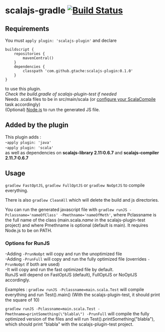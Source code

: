 # scalajs-gradle [![Build Status](https://travis-ci.org/gtache/scalajs-gradle.svg?branch=master)](https://travis-ci.org/gtache/scalajs-gradle)

## Requirements
You must `apply plugin: 'scalajs-plugin'` and declare 
```
buildscript {
    repositories {
        mavenCentral()
    }
    dependencies {
        classpath 'com.github.gtache:scalajs-plugin:0.1.0'
    }
}
```
to use this plugin.    
*Check the build.gradle of scalajs-plugin-test if needed*    
Needs .scala files to be in src/main/scala (or [configure your ScalaCompile](https://docs.gradle.org/current/userguide/scala_plugin.html) task accordingly)    
(Optional) [Node.js](https://nodejs.org/) to run the generated JS file.

## Added by the plugin
This plugin adds :   
-`apply plugin: 'java'`   
-`apply plugin: 'scala'`   
as well as dependencies on **scalajs-library 2.11:0.6.7** and **scalajs-compiler 2.11.7:0.6.7**

## Usage
`gradlew FastOptJS`, `gradlew FullOptJS` or `gradlew NoOptJS` to compile everything.

There is also `gradlew CleanAll` which will delete the build and js directories.

You can run the generated javascript file with `gradlew runJS -Pclassname='nameOfClass' -Pmethname='nameOfMeth'`, where Pclassname is the full name of the class (main.scala.*name* in the scalajs-plugin-test project) and where Pmethname is optional (default is main). It requires Node.js to be on PATH.

### Options for RunJS
-Adding `-PrunNoOpt` will copy and run the unoptimized file   
-Adding `-PrunFull` will copy and run the fully optimized file (overrides `-PrunNoOpt` if both are used)   
-It will copy and run the fast optimized file by default.  
RunJS will depend on FastOptJS (default), FullOptJS or NoOptJS accordingly.

Examples : `gradlew runJS -Pclassname=main.scala.Test` will compile everything and run Test().main() (With the scalajs-plugin-test, it should print the square of 10)

`gradlew runJS -Pclassname=main.scala.Test -Pmethname=printSomething(\"blabla\") -PrunFull` will compile the fully optimized version of the files and will run Test().printSomething("blabla"), which should print "blabla" with the scalajs-plugin-test project.
